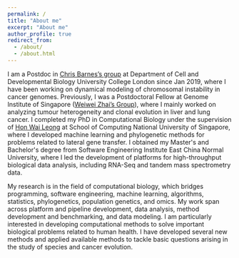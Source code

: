 ```yaml
---
permalink: /
title: "About me"
excerpt: "About me"
author_profile: true
redirect_from:
  - /about/
  - /about.html
---
```


I am a Postdoc in [Chris Barnes’s group](https://ucl-cssb.github.io) at Department of Cell and Developmental Biology University College London since Jan 2019, where I have been working on dynamical modeling of chromosomal instability in cancer genomes. Previously, I was a Postdoctoral Fellow at Genome Institute of Singapore ([Weiwei Zhai’s Group](https://zhailab.cn/)), where I mainly worked on analyzing tumour heterogeneity and clonal evolution in liver and lung cancer. I completed my PhD in Computational Biology under the supervision of [Hon Wai Leong](https://www.comp.nus.edu.sg/~leonghw/) at School of Computing National University of Singapore, where I developed machine learning and phylogenetic methods for problems related to lateral gene transfer. I obtained my Master's and Bachelor's degree from Software Engineering Institute East China Normal University, where I led the development of platforms for high-throughput biological data analysis, including RNA-Seq and tandem mass spectrometry data.

My research is in the field of computational biology, which bridges programming, software engineering, machine learning, algorithms, statistics, phylogenetics, population genetics, and omics. My work span across platform and pipeline development, data analysis, method development and benchmarking, and data modeling. I am particularly interested in developing computational methods to solve important biological problems related to human health. I have developed several new methods and applied available methods to tackle basic questions arising in the study of species and cancer evolution.
